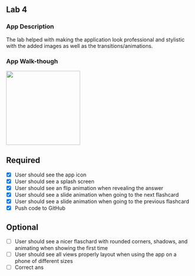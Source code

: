 ## Lab 4

### App Description
The lab helped with making the application look professional and stylistic with the added images as well as the transitions/animations.
### App Walk-though

<img src="https://media.giphy.com/media/VbELvCTw83TmfK38PY/giphy.gif" width=200><br>


## Required
- [X] User should see the app icon 
- [X] User should see a splash screen
- [x] User should see an flip animation when revealing the answer
- [X] User should see a slide animation when going to the next flashcard
- [X] User should see a slide animation when going to the previous flashcard
- [X] Push code to GitHub
## Optional
- [ ] User should see a nicer flaschard with rounded corners, shadows, and animating when showing the first time
- [ ] User should see all views properly layout when using the app on a phone of different sizes
- [ ] Correct ans
